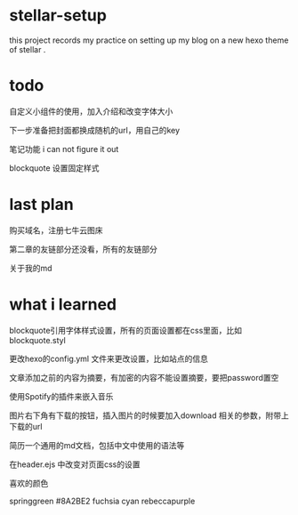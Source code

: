 # stellar-setup
this project records my practice on setting up my blog on a new hexo theme of stellar .

# todo

自定义小组件的使用，加入介绍和改变字体大小

下一步准备把封面都换成随机的url，用自己的key

笔记功能 i can not figure it out 

blockquote 设置固定样式

# last plan 

购买域名，注册七牛云图床

第二章的友链部分还没看，所有的友链部分

关于我的md

# what i learned

blockquote引用字体样式设置，所有的页面设置都在css里面，比如blockquote.styl

更改hexo的config.yml 文件来更改设置，比如站点的信息

文章添加<!-- more -->之前的内容为摘要，有加密的内容不能设置摘要，要把password置空

使用Spotify的插件来嵌入音乐

图片右下角有下载的按钮，插入图片的时候要加入download 相关的参数，附带上下载的url

简历一个通用的md文档，包括中文中使用的语法等

在header.ejs 中改变对页面css的设置


喜欢的颜色

springgreen
#8A2BE2
fuchsia
cyan
rebeccapurple
